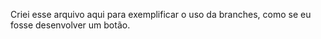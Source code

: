 Criei esse arquivo aqui para exemplificar o uso da branches, como se eu fosse desenvolver um botão. 
